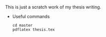 This is just a scratch work of my thesis writing.

* Useful commands
	
	```
	cd master
	pdflatex thesis.tex
	```